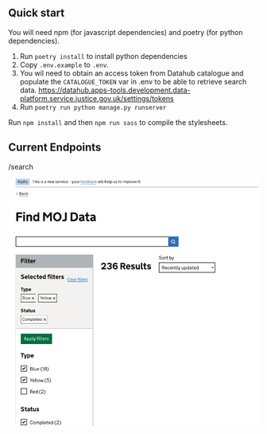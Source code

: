 ## Quick start

You will need npm (for javascript dependencies) and poetry (for python dependencies).

1. Run `poetry install` to install python dependencies
2. Copy `.env.example` to `.env`.
3. You wil need to obtain an access token from Datahub catalogue and populate the `CATALOGUE_TOKEN` var in .env to be able to retrieve search data.
   https://datahub.apps-tools.development.data-platform.service.justice.gov.uk/settings/tokens
5. Run `poetry run python manage.py runserver`

Run `npm install` and then `npm run sass` to compile the stylesheets.

## Current Endpoints

/search

![Screenshot of the service showing the search page](image.png)

